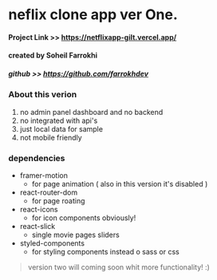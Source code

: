 # neflix clone app ver One.

#### Project Link >> https://netflixapp-gilt.vercel.app/

#### created by Soheil Farrokhi

##### github >> https://github.com/farrokhdev

### About this verion

1. no admin panel dashboard and no backend
2. no integrated with api's
3. just local data for sample
4. not mobile friendly

### dependencies

- framer-motion
  - for page animation ( also in this version it's disabled )
- react-router-dom
  - for page roating
- react-icons
  - for icon components obviously!
- react-slick
  - single movie pages sliders
- styled-components
  - for styling components instead o sass or css

> version two will coming soon whit more functionality! :)
